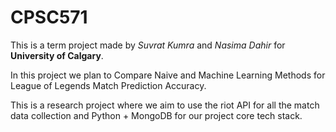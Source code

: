 # CPSC571
This is a term project made by *Suvrat Kumra* and *Nasima Dahir* for **University of Calgary**.

In this project we plan to Compare Naive and Machine Learning Methods for League of Legends Match Prediction Accuracy. 

This is a research project where we aim to use the riot API for all the match data collection and Python + MongoDB for our project core tech stack.
